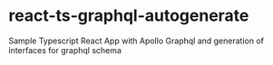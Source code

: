 # react-ts-graphql-autogenerate
Sample Typescript React App with Apollo Graphql and generation of interfaces for graphql schema
